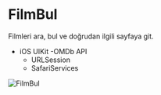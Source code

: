 # FilmBul

Filmleri ara, bul ve doğrudan ilgili sayfaya git.
  - iOS UIKit
    -OMDb API
    - URLSession
    - SafariServices

![FilmBul](https://user-images.githubusercontent.com/117376261/206539474-b5133558-cc30-4aff-b1e6-16f9b86fe217.gif)
